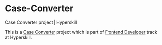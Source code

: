 # Case-Converter

Case Converter project | Hyperskill

This is a [Case Converter](https://hyperskill.org/projects/193?track=5) project which is part of [Frontend Developer](https://hyperskill.org/tracks/5) track at Hyperskill.
